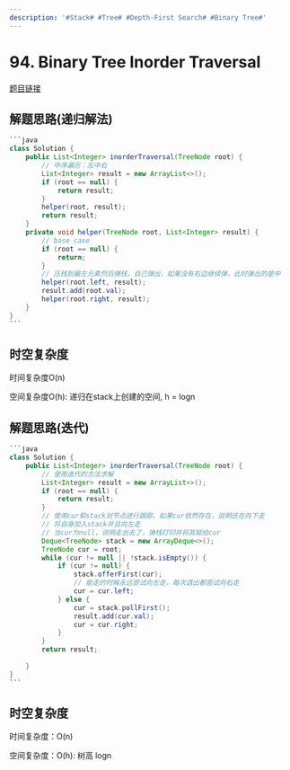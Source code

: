 ```yaml
---
description: '#Stack# #Tree# #Depth-First Search# #Binary Tree#'
---
```


# 94. Binary Tree Inorder Traversal

[题目链接](https://leetcode.com/problems/binary-tree-inorder-traversal/description/)

## 解题思路(递归解法)

````java
```java
class Solution {
    public List<Integer> inorderTraversal(TreeNode root) {
        // 中序遍历：左中右
        List<Integer> result = new ArrayList<>();
        if (root == null) {
            return result;
        }
        helper(root, result);
        return result;
    }
    private void helper(TreeNode root, List<Integer> result) {
        // base case
        if (root == null) {
            return;
        }
        // 压栈到最左元素然后弹栈，自己弹出，如果没有右边继续弹，此时弹出的是中
        helper(root.left, result);
        result.add(root.val);
        helper(root.right, result);
    }
}
```
````

## 时空复杂度

时间复杂度O(n)

空间复杂度O(h): 递归在stack上创建的空间, h = logn

## 解题思路(迭代)

````java
```java
class Solution {
    public List<Integer> inorderTraversal(TreeNode root) {
        // 使用迭代的方法求解
        List<Integer> result = new ArrayList<>();
        if (root == null) {
            return result;
        }
        // 使用cur和stack对节点进行跟踪，如果cur依然存在，说明还在向下走
        // 将自身加入stack并且向左走
        // 当cur为null，说明走出去了，弹栈打印并将其赋给cur
        Deque<TreeNode> stack = new ArrayDeque<>();
        TreeNode cur = root;
        while (cur != null || !stack.isEmpty()) {
            if (cur != null) {
                stack.offerFirst(cur);
                // 能走的时候永远尝试向左走，每次退出都尝试向右走
                cur = cur.left;
            } else {
                cur = stack.pollFirst();
                result.add(cur.val);
                cur = cur.right;
            }
        }
        return result;
        
    }
}
```
````

## 时空复杂度

时间复杂度：O(n)&#x20;

空间复杂度：O(h): 树高 logn
